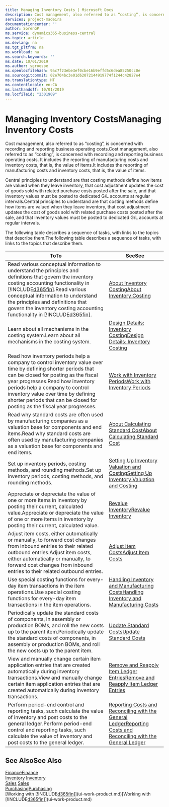 ```yaml
---
title: Managing Inventory Costs | Microsoft Docs
description: Cost management, also referred to as “costing”, is concerned with recording and reporting business operating costs. It includes the reporting of manufacturing costs and inventory costs, that is, the value of items.
services: project-madeira
documentationcenter: ''
author: SorenGP
ms.service: dynamics365-business-central
ms.topic: article
ms.devlang: na
ms.tgt_pltfrm: na
ms.workload: na
ms.search.keywords: ''
ms.date: 10/01/2019
ms.author: sgroespe
ms.openlocfilehash: 9ac7f23ebe3ef0cbe16b9effd5c6dea85250cc0e
ms.sourcegitcommit: 02e704bc3e01d62072144919774f1244c42827e4
ms.translationtype: HT
ms.contentlocale: en-CA
ms.lasthandoff: 10/01/2019
ms.locfileid: "2301909"
---
```

# <a name="managing-inventory-costs"></a><span data-ttu-id="07d25-104">Managing Inventory Costs</span><span class="sxs-lookup"><span data-stu-id="07d25-104">Managing Inventory Costs</span></span>
<span data-ttu-id="07d25-105">Cost management, also referred to as “costing”, is concerned with recording and reporting business operating costs.</span><span class="sxs-lookup"><span data-stu-id="07d25-105">Cost management, also referred to as “costing”, is concerned with recording and reporting business operating costs.</span></span> <span data-ttu-id="07d25-106">It includes the reporting of manufacturing costs and inventory costs, that is, the value of items.</span><span class="sxs-lookup"><span data-stu-id="07d25-106">It includes the reporting of manufacturing costs and inventory costs, that is, the value of items.</span></span>   

<span data-ttu-id="07d25-107">Central principles to understand are that costing methods define how items are valued when they leave inventory, that cost adjustment updates the cost of goods sold with related purchase costs posted after the sale, and that inventory values must be posted to dedicated G/L accounts at regular intervals.</span><span class="sxs-lookup"><span data-stu-id="07d25-107">Central principles to understand are that costing methods define how items are valued when they leave inventory, that cost adjustment updates the cost of goods sold with related purchase costs posted after the sale, and that inventory values must be posted to dedicated G/L accounts at regular intervals.</span></span>

<span data-ttu-id="07d25-108">The following table describes a sequence of tasks, with links to the topics that describe them.</span><span class="sxs-lookup"><span data-stu-id="07d25-108">The following table describes a sequence of tasks, with links to the topics that describe them.</span></span>

|<span data-ttu-id="07d25-109">**To**</span><span class="sxs-lookup"><span data-stu-id="07d25-109">**To**</span></span>|<span data-ttu-id="07d25-110">**See**</span><span class="sxs-lookup"><span data-stu-id="07d25-110">**See**</span></span>|  
|------------|-------------|  
|<span data-ttu-id="07d25-111">Read various conceptual information to understand the principles and definitions that govern the inventory costing accounting functionality in [!INCLUDE[d365fin](includes/d365fin_md.md)].</span><span class="sxs-lookup"><span data-stu-id="07d25-111">Read various conceptual information to understand the principles and definitions that govern the inventory costing accounting functionality in [!INCLUDE[d365fin](includes/d365fin_md.md)].</span></span>|[<span data-ttu-id="07d25-112">About Inventory Costing</span><span class="sxs-lookup"><span data-stu-id="07d25-112">About Inventory Costing</span></span>](finance-learn-about-costing.md)|  
|<span data-ttu-id="07d25-113">Learn about all mechanisms in the costing system.</span><span class="sxs-lookup"><span data-stu-id="07d25-113">Learn about all mechanisms in the costing system.</span></span>|[<span data-ttu-id="07d25-114">Design Details: Inventory Costing</span><span class="sxs-lookup"><span data-stu-id="07d25-114">Design Details: Inventory Costing</span></span>](design-details-inventory-costing.md)|
|<span data-ttu-id="07d25-115">Read how inventory periods help a company to control inventory value over time by defining shorter periods that can be closed for posting as the fiscal year progresses.</span><span class="sxs-lookup"><span data-stu-id="07d25-115">Read how inventory periods help a company to control inventory value over time by defining shorter periods that can be closed for posting as the fiscal year progresses.</span></span>|[<span data-ttu-id="07d25-116">Work with Inventory Periods</span><span class="sxs-lookup"><span data-stu-id="07d25-116">Work with Inventory Periods</span></span>](finance-how-to-work-with-inventory-periods.md)|
|<span data-ttu-id="07d25-117">Read why standard costs are often used by manufacturing companies as a valuation base for components and end items.</span><span class="sxs-lookup"><span data-stu-id="07d25-117">Read why standard costs are often used by manufacturing companies as a valuation base for components and end items.</span></span>|[<span data-ttu-id="07d25-118">About Calculating Standard Cost</span><span class="sxs-lookup"><span data-stu-id="07d25-118">About Calculating Standard Cost</span></span>](finance-about-calculating-standard-cost.md)|
|<span data-ttu-id="07d25-119">Set up inventory periods, costing methods, and rounding methods.</span><span class="sxs-lookup"><span data-stu-id="07d25-119">Set up inventory periods, costing methods, and rounding methods.</span></span>|[<span data-ttu-id="07d25-120">Setting Up Inventory Valuation and Costing</span><span class="sxs-lookup"><span data-stu-id="07d25-120">Setting Up Inventory Valuation and Costing</span></span>](finance-set-up-inventory-valuation-and-costing.md)|
|<span data-ttu-id="07d25-121">Appreciate or depreciate the value of one or more items in inventory by posting their current, calculated value.</span><span class="sxs-lookup"><span data-stu-id="07d25-121">Appreciate or depreciate the value of one or more items in inventory by posting their current, calculated value.</span></span>|[<span data-ttu-id="07d25-122">Revalue Inventory</span><span class="sxs-lookup"><span data-stu-id="07d25-122">Revalue Inventory</span></span>](inventory-how-revalue-inventory.md)|
|<span data-ttu-id="07d25-123">Adjust item costs, either automatically or manually, to forward cost changes from inbound entries to their related outbound entries.</span><span class="sxs-lookup"><span data-stu-id="07d25-123">Adjust item costs, either automatically or manually, to forward cost changes from inbound entries to their related outbound entries.</span></span>|[<span data-ttu-id="07d25-124">Adjust Item Costs</span><span class="sxs-lookup"><span data-stu-id="07d25-124">Adjust Item Costs</span></span>](inventory-how-adjust-item-costs.md)|
|<span data-ttu-id="07d25-125">Use special costing functions for every-day item transactions in the item operations.</span><span class="sxs-lookup"><span data-stu-id="07d25-125">Use special costing functions for every-day item transactions in the item operations.</span></span>|[<span data-ttu-id="07d25-126">Handling Inventory and Manufacturing Costs</span><span class="sxs-lookup"><span data-stu-id="07d25-126">Handling Inventory and Manufacturing Costs</span></span>](finance-handle-inventory-and-manufacturing-costs.md)|  
|<span data-ttu-id="07d25-127">Periodically update the standard costs of components, in assembly or production BOMs, and roll the new costs up to the parent item.</span><span class="sxs-lookup"><span data-stu-id="07d25-127">Periodically update the standard costs of components, in assembly or production BOMs, and roll the new costs up to the parent item.</span></span>|[<span data-ttu-id="07d25-128">Update Standard Costs</span><span class="sxs-lookup"><span data-stu-id="07d25-128">Update Standard Costs</span></span>](finance-how-to-update-standard-costs.md)|
|<span data-ttu-id="07d25-129">View and manually change certain item application entries that are created automatically during inventory transactions.</span><span class="sxs-lookup"><span data-stu-id="07d25-129">View and manually change certain item application entries that are created automatically during inventory transactions.</span></span>|[<span data-ttu-id="07d25-130">Remove and Reapply Item Ledger Entries</span><span class="sxs-lookup"><span data-stu-id="07d25-130">Remove and Reapply Item Ledger Entries</span></span>](finance-how-to-remove-and-reapply-item-entries.md)|
|<span data-ttu-id="07d25-131">Perform period-end control and reporting tasks, such calculate the value of inventory and post costs to the general ledger.</span><span class="sxs-lookup"><span data-stu-id="07d25-131">Perform period-end control and reporting tasks, such calculate the value of inventory and post costs to the general ledger.</span></span>|[<span data-ttu-id="07d25-132">Reporting Costs and Reconciling with the General Ledger</span><span class="sxs-lookup"><span data-stu-id="07d25-132">Reporting Costs and Reconciling with the General Ledger</span></span>](finance-report-costs-and-reconcile-with-the-general-ledger.md)|

## <a name="see-also"></a><span data-ttu-id="07d25-133">See Also</span><span class="sxs-lookup"><span data-stu-id="07d25-133">See Also</span></span>  
 [<span data-ttu-id="07d25-134">Finance</span><span class="sxs-lookup"><span data-stu-id="07d25-134">Finance</span></span>](finance.md)  
 <span data-ttu-id="07d25-135">[Inventory](inventory-manage-inventory.md) </span><span class="sxs-lookup"><span data-stu-id="07d25-135">[Inventory](inventory-manage-inventory.md) </span></span>  
 <span data-ttu-id="07d25-136">[Sales](sales-manage-sales.md) </span><span class="sxs-lookup"><span data-stu-id="07d25-136">[Sales](sales-manage-sales.md) </span></span>  
 [<span data-ttu-id="07d25-137">Purchasing</span><span class="sxs-lookup"><span data-stu-id="07d25-137">Purchasing</span></span>](purchasing-manage-purchasing.md)  
 <span data-ttu-id="07d25-138">[Working with [!INCLUDE[d365fin](includes/d365fin_md.md)]](ui-work-product.md)</span><span class="sxs-lookup"><span data-stu-id="07d25-138">[Working with [!INCLUDE[d365fin](includes/d365fin_md.md)]](ui-work-product.md)</span></span>
